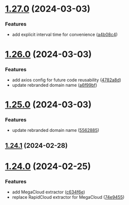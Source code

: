 # [1.27.0](https://github.com/ghoshRitesh12/aniwatch-api/compare/v1.26.0...v1.27.0) (2024-03-03)


### Features

* add explicit interval time for convenience ([a4b08c4](https://github.com/ghoshRitesh12/aniwatch-api/commit/a4b08c435c0ed62c57a1a6a985e3eed25bb82c92))



# [1.26.0](https://github.com/ghoshRitesh12/aniwatch-api/compare/v1.25.0...v1.26.0) (2024-03-03)


### Features

* add axios config for future code reusability ([4782a8d](https://github.com/ghoshRitesh12/aniwatch-api/commit/4782a8dd708ec1f68bf469907024c082d606dc79))
* update rebranded domain name ([a6f99bf](https://github.com/ghoshRitesh12/aniwatch-api/commit/a6f99bf681d27483d6f214c48673b875d3cbf6ab))



# [1.25.0](https://github.com/ghoshRitesh12/aniwatch-api/compare/v1.24.1...v1.25.0) (2024-03-03)


### Features

* update rebranded domain name ([5562885](https://github.com/ghoshRitesh12/aniwatch-api/commit/5562885184e892743f14df199a21d9521deeb989))



## [1.24.1](https://github.com/ghoshRitesh12/aniwatch-api/compare/v1.24.0...v1.24.1) (2024-02-28)



# [1.24.0](https://github.com/ghoshRitesh12/aniwatch-api/compare/v1.23.0...v1.24.0) (2024-02-25)


### Features

* add MegaCloud extractor ([c634f6e](https://github.com/ghoshRitesh12/aniwatch-api/commit/c634f6e560bdb3b8dec2333439a3e285813e6532))
* replace RapidCloud extractor for MegaCloud ([74e9455](https://github.com/ghoshRitesh12/aniwatch-api/commit/74e9455890c176e51f89e59a9bc909cd959dc09f))



